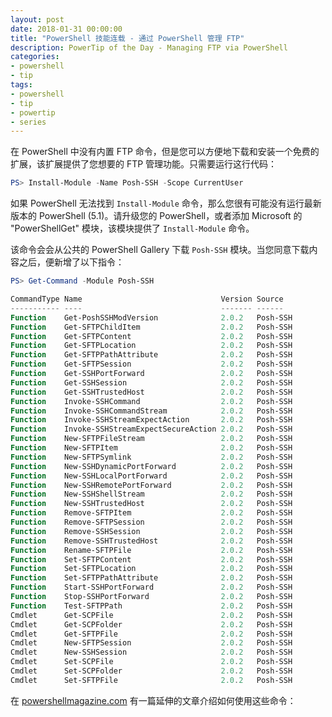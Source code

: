 ```yaml
---
layout: post
date: 2018-01-31 00:00:00
title: "PowerShell 技能连载 - 通过 PowerShell 管理 FTP"
description: PowerTip of the Day - Managing FTP via PowerShell
categories:
- powershell
- tip
tags:
- powershell
- tip
- powertip
- series
---
```

在 PowerShell 中没有内置 FTP 命令，但是您可以方便地下载和安装一个免费的扩展，该扩展提供了您想要的 FTP 管理功能。只需要运行这行代码：

```powershell
PS> Install-Module -Name Posh-SSH -Scope CurrentUser
```

如果 PowerShell 无法找到 `Install-Module` 命令，那么您很有可能没有运行最新版本的 PowerShell (5.1)。请升级您的 PowerShell，或者添加 Microsoft 的 "PowerShellGet" 模块，该模块提供了 `Install-Module` 命令。

该命令会会从公共的 PowerShell Gallery 下载 `Posh-SSH` 模块。当您同意下载内容之后，便新增了以下指令：

```powershell
PS> Get-Command -Module Posh-SSH

CommandType Name                               Version Source
----------- ----                               ------- ------
Function    Get-PoshSSHModVersion              2.0.2   Posh-SSH
Function    Get-SFTPChildItem                  2.0.2   Posh-SSH
Function    Get-SFTPContent                    2.0.2   Posh-SSH
Function    Get-SFTPLocation                   2.0.2   Posh-SSH
Function    Get-SFTPPathAttribute              2.0.2   Posh-SSH
Function    Get-SFTPSession                    2.0.2   Posh-SSH
Function    Get-SSHPortForward                 2.0.2   Posh-SSH
Function    Get-SSHSession                     2.0.2   Posh-SSH
Function    Get-SSHTrustedHost                 2.0.2   Posh-SSH
Function    Invoke-SSHCommand                  2.0.2   Posh-SSH
Function    Invoke-SSHCommandStream            2.0.2   Posh-SSH
Function    Invoke-SSHStreamExpectAction       2.0.2   Posh-SSH
Function    Invoke-SSHStreamExpectSecureAction 2.0.2   Posh-SSH
Function    New-SFTPFileStream                 2.0.2   Posh-SSH
Function    New-SFTPItem                       2.0.2   Posh-SSH
Function    New-SFTPSymlink                    2.0.2   Posh-SSH
Function    New-SSHDynamicPortForward          2.0.2   Posh-SSH
Function    New-SSHLocalPortForward            2.0.2   Posh-SSH
Function    New-SSHRemotePortForward           2.0.2   Posh-SSH
Function    New-SSHShellStream                 2.0.2   Posh-SSH
Function    New-SSHTrustedHost                 2.0.2   Posh-SSH
Function    Remove-SFTPItem                    2.0.2   Posh-SSH
Function    Remove-SFTPSession                 2.0.2   Posh-SSH
Function    Remove-SSHSession                  2.0.2   Posh-SSH
Function    Remove-SSHTrustedHost              2.0.2   Posh-SSH
Function    Rename-SFTPFile                    2.0.2   Posh-SSH
Function    Set-SFTPContent                    2.0.2   Posh-SSH
Function    Set-SFTPLocation                   2.0.2   Posh-SSH
Function    Set-SFTPPathAttribute              2.0.2   Posh-SSH
Function    Start-SSHPortForward               2.0.2   Posh-SSH
Function    Stop-SSHPortForward                2.0.2   Posh-SSH
Function    Test-SFTPPath                      2.0.2   Posh-SSH
Cmdlet      Get-SCPFile                        2.0.2   Posh-SSH
Cmdlet      Get-SCPFolder                      2.0.2   Posh-SSH
Cmdlet      Get-SFTPFile                       2.0.2   Posh-SSH
Cmdlet      New-SFTPSession                    2.0.2   Posh-SSH
Cmdlet      New-SSHSession                     2.0.2   Posh-SSH
Cmdlet      Set-SCPFile                        2.0.2   Posh-SSH
Cmdlet      Set-SCPFolder                      2.0.2   Posh-SSH
Cmdlet      Set-SFTPFile                       2.0.2   Posh-SSH
```

在 [powershellmagazine.com](http://www.powershellmagazine.com/2014/07/03/posh-ssh-open-source-ssh-powershell-module/) 有一篇延伸的文章介绍如何使用这些命令：

<!--本文国际来源：[Managing FTP via PowerShell](http://community.idera.com/powershell/powertips/b/tips/posts/managing-ftp-via-powershell)-->
